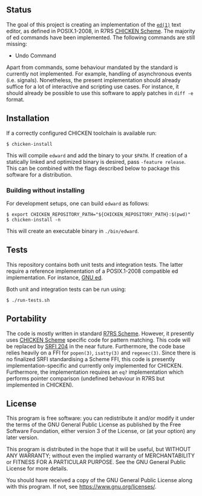 ## Status

The goal of this project is creating an implementation of the
[`ed(1)`][ed posix] text editor, as defined in POSIX.1-2008, in R7RS
[CHICKEN Scheme][chicken]. The majority of ed commands have been
implemented. The following commands are still missing:

* Undo Command

Apart from commands, some behaviour mandated by the standard is
currently not implemented. For example, handling of asynchronous events
(i.e.  signals). Nonetheless, the present implementation should already
suffice for a lot of interactive and scripting use cases. For instance,
it should already be possible to use this software to apply patches in
`diff -e` format.

## Installation

If a correctly configured CHICKEN toolchain is available run:

	$ chicken-install

This will compile `edward` and add the binary to your `$PATH`. If
creation of a statically linked and optimized binary is desired, pass
`-feature release`. This can be combined with the flags described below
to package this software for a distribution.

### Building without installing

For development setups, one can build `edward` as follows:

	$ export CHICKEN_REPOSITORY_PATH="${CHICKEN_REPOSITORY_PATH}:$(pwd)"
	$ chicken-install -n

This will create an executable binary in `./bin/edward`.

## Tests

This repository contains both unit tests and integration tests. The
latter require a reference implementation of a POSIX.1-2008 compatible
ed implementation. For instance, [GNU ed][gnu ed].

Both unit and integration tests can be run using:

	$ ./run-tests.sh

## Portability

The code is mostly written in standard [R7RS Scheme][r7rs small].
However, it presently uses [CHICKEN Scheme][chicken] specific code for
pattern matching. This code will be replaced by [SRFI 204][srfi 204] in
the near future. Furthermore, the code base relies heavily on a FFI for
`popen(3)`, `isatty(3)` and `regexec(3)`. Since there is no finalized
SRFI standardising a Scheme FFI, this code is presently
implementation-specific and currently only implemented for CHICKEN.
Furthermore, the implementation requires an `eq?` implementation which
performs pointer comparison (undefined behaviour in R7RS but implemented
in CHICKEN).

## License

This program is free software: you can redistribute it and/or modify it
under the terms of the GNU General Public License as published by the
Free Software Foundation, either version 3 of the License, or (at your
option) any later version.

This program is distributed in the hope that it will be useful, but
WITHOUT ANY WARRANTY; without even the implied warranty of
MERCHANTABILITY or FITNESS FOR A PARTICULAR PURPOSE. See the GNU General
Public License for more details.

You should have received a copy of the GNU General Public License along
with this program. If not, see <https://www.gnu.org/licenses/>.

[ed posix]: https://pubs.opengroup.org/onlinepubs/009695399/utilities/ed.html
[chicken]: https://call-cc.org
[gnu ed]: https://www.gnu.org/software/ed/
[srfi 204]: https://srfi.schemers.org/srfi-204/
[r7rs small]: https://srfi.schemers.org/srfi-204/
